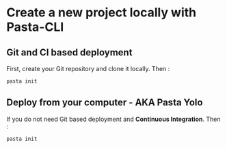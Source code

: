 # Create a new project locally with Pasta-CLI

## Git and CI based deployment

First, create your Git repository and clone it locally. Then :
```bash
pasta init
```

## Deploy from your computer - AKA Pasta Yolo

If you do not need Git based deployment and **Continuous Integration**. Then :
```bash
pasta init
```